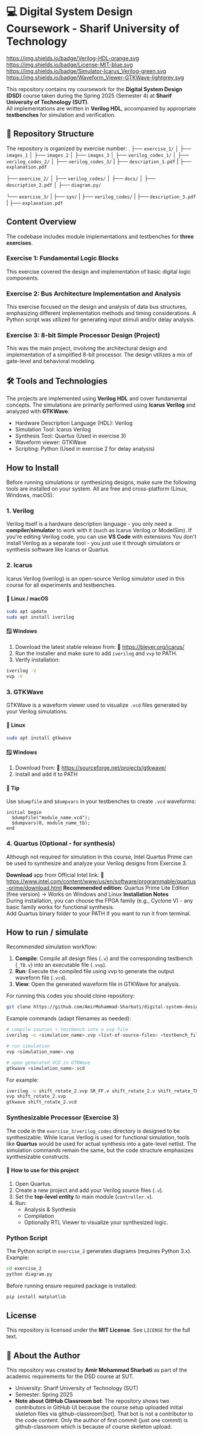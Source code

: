 # 💻 Digital System Design Coursework - Sharif University of Technology

https://img.shields.io/badge/Verilog-HDL-orange.svg
https://img.shields.io/badge/License-MIT-blue.svg
https://img.shields.io/badge/Simulator-Icarus_Verilog-green.svg
https://img.shields.io/badge/Waveform_Viewer-GTKWave-lightgrey.svg

This repository contains my coursework for the **Digital System Design (DSD)** course taken during the Spring 2025 (Semester 4) at **Sharif University of Technology (SUT)**.  
All implementations are written in **Verilog HDL**, accompanied by appropriate **testbenches** for simulation and verification.




## 📁 Repository Structure 
The repository is organized by exercise number:
.
├── `exercise_1/`
│   ├── `images_1`
│   ├── `images_2`
│   ├── `images_3`
│   ├── `verilog_codes_1/`
│   ├── `verilog_codes_2/`
│   ├── `verilog_codes_3/`
|   ├── `description_1.pdf`
|   ├── `explanation.pdf`

├── `exercise_2/`
│   ├── `verilog_codes/`
│   ├── `docs/`
│   ├── `description_2.pdf`
│   ├── `diagram.py/`

└── `exercise_3/`
|    ├── `syn/`
|    ├── `verilog_codes/`
|    ├── `description_3.pdf`
|    ├── `explanation.pdf`




## Content Overview 
The codebase includes module implementations and testbenches for **three exercises**.  
### Exercise 1: Fundamental Logic Blocks
This exercise covered the design and implementation of basic digital logic components. 

### Exercise 2: Bus Architecture Implementation and Analysis
This exercise focused on the design and analysis of data bus structures, emphasizing different implementation methods and timing considerations. A Python script was utilized for generating input stimuli and/or delay analysis.

### Exercise 3: 8-bit Simple Processor Design (Project)
This was the main project, involving the architectural design and implementation of a simplified 8-bit processor. The design utilizes a mix of gate-level and behavioral modeling.





## 🛠️ Tools and Technologies
The projects are implemented using **Verilog HDL** and cover fundamental concepts. The simulations are primarily performed using **Icarus Verilog** and analyzed with **GTKWave**.

- Hardware Description Language (HDL): Verilog
- Simulation Tool: Icarus Verilog
- Synthesis Tool: Quartus (Used in exercise 3)
- Waveform viewer: GTKWave 
- Scripting: Python (Used in exercise 2 for delay analysis)



## How to Install
Before running simulations or synthesizing designs, make sure the following tools are installed on your system.
All are free and cross-platform (Linux, Windows, macOS).
### 1. Verilog
Verilog itself is a hardware description language - you only need a **compiler/simulator** to work with it (such as Icarus Verilog or ModelSim).
If you're editing Verilog code, you can use **VS Code** with extensions
You don't install Verilog as a separate tool - you just use it through simulators or synthesis software like Icarus or Quartus.

### 2. Icarus
Icarus Verilog (iverilog) is an open-source Verilog simulator used in this course for all experiments and testbenches.
#### 🐧 Linux / macOS
```bash
sudo apt update
sudo apt install iverilog
```  
#### 🪟 Windows
1. Download the latest stable release from: 
  🔗 https://bleyer.org/icarus/
1. Run the installer and make sure to add `iverilog` and `vvp` to PATH.
1. Verify installation:
```bash
iverilog -V
vvp -V
```

### 3. GTKWave
GTKWave is a waveform viewer used to visualize `.vcd` files generated by your Verilog simulations.
#### 🐧 Linux
```bash
sudo apt install gtkwave
```
#### 🪟 Windows
1. Download from:
  🔗 https://sourceforge.net/projects/gtkwave/
1. Install and add it to PATH
#### 🧠 Tip
Use `$dumpfile` and `$dumpvars` in your testbenches to create `.vcd` waveforms:
```
initial begin
  $dumpfile("module_name.vcd");
  $dumpvars(0, module_name_tb);
end
```
### 4. Quartus (Optional - for synthesis)
Although not required for simulation in this course, Intel Quartus Prime can be used to synthesize and analyze your Verilog designs from Exercise 3.

**Download** app from Official Intel link:
🔗 https://www.intel.com/content/www/us/en/software/programmable/quartus-prime/download.html
**Recommended edition**: Quartus Prime Lite Edition (free version) -> Works on Windows and Linux
**Installation Notes**  
During installation, you can choose the FPGA family (e.g., Cyclone V) - any basic family works for functional synthesis.  
Add Quartus binary folder to your PATH if you want to run it from terminal.




## How to run / simulate 
Recommended simulation workflow:  
1. **Compile**: Compile all design files (`.v`) and the corresponding testbench (`_TB.v`) into an executable file (`.vvp`).
1. **Run**: Execute the compiled file using vvp to generate the output waveform file (`.vcd`).
1. **View**: Open the generated waveform file in GTKWave for analysis.

For running this codes you should clone repository:
```bash
git clone https://github.com/AmirMohammad-Sharbati/digital-system-design.git
```

Example commands (adapt filenames as needed):  
```bash
# compile sources + testbench into a vvp file
iverilog -o <simulation_name>.vvp <list-of-source-files> <testbench_file>.v

# run simulation
vvp <simulation_name>.vvp

# open generated VCD in GTKWave
gtkwave <simulation_name>.vcd
```

For example:   
```bash
iverilog -o shift_rotate_2.vvp SR_FF.v shift_rotate_2.v shift_rotate_TB_2.v
vvp shift_rotate_2.vvp
gtkwave shift_rotate_2.vcd
```


### Synthesizable Processor (Exercise 3)
The code in the `exercise_3/verilog_codes` directory is designed to be synthesizable. While Icarus Verilog is used for functional simulation, tools like **Quartus** would be used for actual synthesis into a gate-level netlist. The simulation commands remain the same, but the code structure emphasizes synthesizable constructs.

#### 🧪 How to use for this project
1. Open Quartus.
1. Create a new project and add your Verilog source files (`.v`).
1. Set the **top-level entity** to main module (`controller.v`).
1. Run:
    - Analysis & Synthesis
    - Compilation
    - Optionally RTL Viewer to visualize your synthesized logic.

### Python Script
The Python script in `exercise_2` generates diagrams (requires Python 3.x). Example:

```bash
cd exercise_2
python diagram.py
```  
Before running ensure required package is installed: 
```bash
pip install matplotlib 
```


## License
This repository is licensed under the **MIT License**. See `LICENSE` for the full text.


## 📝 About the Author
This repository was created by **Amir Mohammad Sharbati** as part of the academic requirements for the DSD course at SUT.  
- University: Sharif University of Technology (SUT)
- Semester: Spring 2025  
- **Note about GitHub Classroom bot**: The repository shows two contributors in GitHub UI because the course setup uploaded initial skeleton files via github-classroom[bot]. That bot is not a contributor to the code content. Only the author of first commit (just one commit) is github-classroom which is because of course skeleton upload.